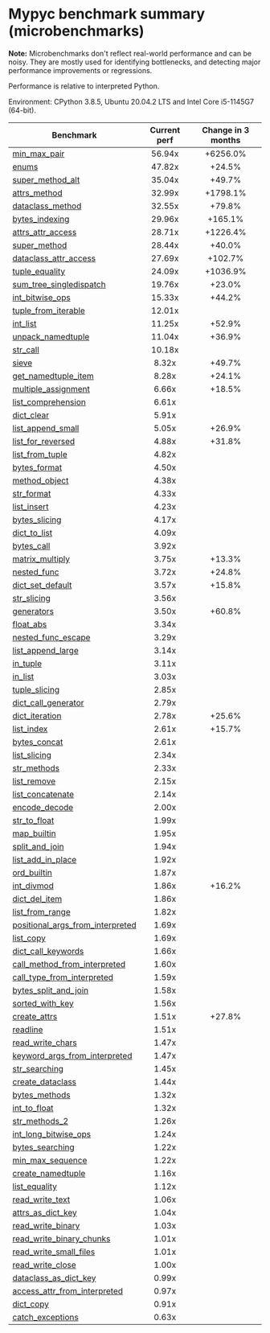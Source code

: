 # Mypyc benchmark summary (microbenchmarks)

**Note:** Microbenchmarks don't reflect real-world performance and can be noisy.
           They are mostly used for identifying bottlenecks, and detecting major performance
           improvements or regressions.

Performance is relative to interpreted Python.

Environment: CPython 3.8.5, Ubuntu 20.04.2 LTS and Intel Core i5-1145G7 (64-bit).

| Benchmark | Current perf | Change in 3 months |
| --- | :---: | :---: |
| [min_max_pair](benchmarks/min_max_pair.md) | 56.94x | +6256.0% |
| [enums](benchmarks/enums.md) | 47.82x | +24.5% |
| [super_method_alt](benchmarks/super_method_alt.md) | 35.04x | +49.7% |
| [attrs_method](benchmarks/attrs_method.md) | 32.99x | +1798.1% |
| [dataclass_method](benchmarks/dataclass_method.md) | 32.55x | +79.8% |
| [bytes_indexing](benchmarks/bytes_indexing.md) | 29.96x | +165.1% |
| [attrs_attr_access](benchmarks/attrs_attr_access.md) | 28.71x | +1226.4% |
| [super_method](benchmarks/super_method.md) | 28.44x | +40.0% |
| [dataclass_attr_access](benchmarks/dataclass_attr_access.md) | 27.69x | +102.7% |
| [tuple_equality](benchmarks/tuple_equality.md) | 24.09x | +1036.9% |
| [sum_tree_singledispatch](benchmarks/sum_tree_singledispatch.md) | 19.76x | +23.0% |
| [int_bitwise_ops](benchmarks/int_bitwise_ops.md) | 15.33x | +44.2% |
| [tuple_from_iterable](benchmarks/tuple_from_iterable.md) | 12.01x |  |
| [int_list](benchmarks/int_list.md) | 11.25x | +52.9% |
| [unpack_namedtuple](benchmarks/unpack_namedtuple.md) | 11.04x | +36.9% |
| [str_call](benchmarks/str_call.md) | 10.18x |  |
| [sieve](benchmarks/sieve.md) | 8.32x | +49.7% |
| [get_namedtuple_item](benchmarks/get_namedtuple_item.md) | 8.28x | +24.1% |
| [multiple_assignment](benchmarks/multiple_assignment.md) | 6.66x | +18.5% |
| [list_comprehension](benchmarks/list_comprehension.md) | 6.61x |  |
| [dict_clear](benchmarks/dict_clear.md) | 5.91x |  |
| [list_append_small](benchmarks/list_append_small.md) | 5.05x | +26.9% |
| [list_for_reversed](benchmarks/list_for_reversed.md) | 4.88x | +31.8% |
| [list_from_tuple](benchmarks/list_from_tuple.md) | 4.82x |  |
| [bytes_format](benchmarks/bytes_format.md) | 4.50x |  |
| [method_object](benchmarks/method_object.md) | 4.38x |  |
| [str_format](benchmarks/str_format.md) | 4.33x |  |
| [list_insert](benchmarks/list_insert.md) | 4.23x |  |
| [bytes_slicing](benchmarks/bytes_slicing.md) | 4.17x |  |
| [dict_to_list](benchmarks/dict_to_list.md) | 4.09x |  |
| [bytes_call](benchmarks/bytes_call.md) | 3.92x |  |
| [matrix_multiply](benchmarks/matrix_multiply.md) | 3.75x | +13.3% |
| [nested_func](benchmarks/nested_func.md) | 3.72x | +24.8% |
| [dict_set_default](benchmarks/dict_set_default.md) | 3.57x | +15.8% |
| [str_slicing](benchmarks/str_slicing.md) | 3.56x |  |
| [generators](benchmarks/generators.md) | 3.50x | +60.8% |
| [float_abs](benchmarks/float_abs.md) | 3.34x |  |
| [nested_func_escape](benchmarks/nested_func_escape.md) | 3.29x |  |
| [list_append_large](benchmarks/list_append_large.md) | 3.14x |  |
| [in_tuple](benchmarks/in_tuple.md) | 3.11x |  |
| [in_list](benchmarks/in_list.md) | 3.03x |  |
| [tuple_slicing](benchmarks/tuple_slicing.md) | 2.85x |  |
| [dict_call_generator](benchmarks/dict_call_generator.md) | 2.79x |  |
| [dict_iteration](benchmarks/dict_iteration.md) | 2.78x | +25.6% |
| [list_index](benchmarks/list_index.md) | 2.61x | +15.7% |
| [bytes_concat](benchmarks/bytes_concat.md) | 2.61x |  |
| [list_slicing](benchmarks/list_slicing.md) | 2.34x |  |
| [str_methods](benchmarks/str_methods.md) | 2.33x |  |
| [list_remove](benchmarks/list_remove.md) | 2.15x |  |
| [list_concatenate](benchmarks/list_concatenate.md) | 2.14x |  |
| [encode_decode](benchmarks/encode_decode.md) | 2.00x |  |
| [str_to_float](benchmarks/str_to_float.md) | 1.99x |  |
| [map_builtin](benchmarks/map_builtin.md) | 1.95x |  |
| [split_and_join](benchmarks/split_and_join.md) | 1.94x |  |
| [list_add_in_place](benchmarks/list_add_in_place.md) | 1.92x |  |
| [ord_builtin](benchmarks/ord_builtin.md) | 1.87x |  |
| [int_divmod](benchmarks/int_divmod.md) | 1.86x | +16.2% |
| [dict_del_item](benchmarks/dict_del_item.md) | 1.86x |  |
| [list_from_range](benchmarks/list_from_range.md) | 1.82x |  |
| [positional_args_from_interpreted](benchmarks/positional_args_from_interpreted.md) | 1.69x |  |
| [list_copy](benchmarks/list_copy.md) | 1.69x |  |
| [dict_call_keywords](benchmarks/dict_call_keywords.md) | 1.66x |  |
| [call_method_from_interpreted](benchmarks/call_method_from_interpreted.md) | 1.60x |  |
| [call_type_from_interpreted](benchmarks/call_type_from_interpreted.md) | 1.59x |  |
| [bytes_split_and_join](benchmarks/bytes_split_and_join.md) | 1.58x |  |
| [sorted_with_key](benchmarks/sorted_with_key.md) | 1.56x |  |
| [create_attrs](benchmarks/create_attrs.md) | 1.51x | +27.8% |
| [readline](benchmarks/readline.md) | 1.51x |  |
| [read_write_chars](benchmarks/read_write_chars.md) | 1.47x |  |
| [keyword_args_from_interpreted](benchmarks/keyword_args_from_interpreted.md) | 1.47x |  |
| [str_searching](benchmarks/str_searching.md) | 1.45x |  |
| [create_dataclass](benchmarks/create_dataclass.md) | 1.44x |  |
| [bytes_methods](benchmarks/bytes_methods.md) | 1.32x |  |
| [int_to_float](benchmarks/int_to_float.md) | 1.32x |  |
| [str_methods_2](benchmarks/str_methods_2.md) | 1.26x |  |
| [int_long_bitwise_ops](benchmarks/int_long_bitwise_ops.md) | 1.24x |  |
| [bytes_searching](benchmarks/bytes_searching.md) | 1.22x |  |
| [min_max_sequence](benchmarks/min_max_sequence.md) | 1.22x |  |
| [create_namedtuple](benchmarks/create_namedtuple.md) | 1.16x |  |
| [list_equality](benchmarks/list_equality.md) | 1.12x |  |
| [read_write_text](benchmarks/read_write_text.md) | 1.06x |  |
| [attrs_as_dict_key](benchmarks/attrs_as_dict_key.md) | 1.04x |  |
| [read_write_binary](benchmarks/read_write_binary.md) | 1.03x |  |
| [read_write_binary_chunks](benchmarks/read_write_binary_chunks.md) | 1.01x |  |
| [read_write_small_files](benchmarks/read_write_small_files.md) | 1.01x |  |
| [read_write_close](benchmarks/read_write_close.md) | 1.00x |  |
| [dataclass_as_dict_key](benchmarks/dataclass_as_dict_key.md) | 0.99x |  |
| [access_attr_from_interpreted](benchmarks/access_attr_from_interpreted.md) | 0.97x |  |
| [dict_copy](benchmarks/dict_copy.md) | 0.91x |  |
| [catch_exceptions](benchmarks/catch_exceptions.md) | 0.63x |  |
